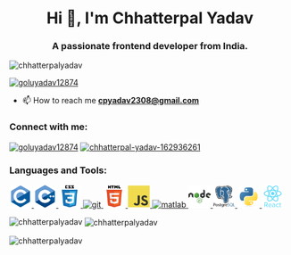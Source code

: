 <h1 align="center">Hi 👋, I'm Chhatterpal Yadav</h1>
<h3 align="center">A passionate frontend developer from India.</h3>

<p align="left"> <img src="https://komarev.com/ghpvc/?username=chhatterpalyadav&label=Profile%20views&color=0e75b6&style=flat" alt="chhatterpalyadav" /> </p>

<p align="left"> <a href="https://twitter.com/goluyadav12874" target="blank"><img src="https://img.shields.io/twitter/follow/goluyadav12874?logo=twitter&style=for-the-badge" alt="goluyadav12874" /></a> </p>

- 📫 How to reach me **cpyadav2308@gmail.com**

<h3 align="left">Connect with me:</h3>
<p align="left">
<a href="https://twitter.com/goluyadav12874" target="blank"><img align="center" src="https://raw.githubusercontent.com/rahuldkjain/github-profile-readme-generator/master/src/images/icons/Social/twitter.svg" alt="goluyadav12874" height="30" width="40" /></a>
<a href="https://linkedin.com/in/chhatterpal-yadav-162936261" target="blank"><img align="center" src="https://raw.githubusercontent.com/rahuldkjain/github-profile-readme-generator/master/src/images/icons/Social/linked-in-alt.svg" alt="chhatterpal-yadav-162936261" height="30" width="40" /></a>
</p>

<h3 align="left">Languages and Tools:</h3>
<p align="left"> <a href="https://www.cprogramming.com/" target="_blank" rel="noreferrer"> <img src="https://raw.githubusercontent.com/devicons/devicon/master/icons/c/c-original.svg" alt="c" width="40" height="40"/> </a> <a href="https://www.w3schools.com/cpp/" target="_blank" rel="noreferrer"> <img src="https://raw.githubusercontent.com/devicons/devicon/master/icons/cplusplus/cplusplus-original.svg" alt="cplusplus" width="40" height="40"/> </a> <a href="https://www.w3schools.com/css/" target="_blank" rel="noreferrer"> <img src="https://raw.githubusercontent.com/devicons/devicon/master/icons/css3/css3-original-wordmark.svg" alt="css3" width="40" height="40"/> </a> <a href="https://git-scm.com/" target="_blank" rel="noreferrer"> <img src="https://www.vectorlogo.zone/logos/git-scm/git-scm-icon.svg" alt="git" width="40" height="40"/> </a> <a href="https://www.w3.org/html/" target="_blank" rel="noreferrer"> <img src="https://raw.githubusercontent.com/devicons/devicon/master/icons/html5/html5-original-wordmark.svg" alt="html5" width="40" height="40"/> </a> <a href="https://developer.mozilla.org/en-US/docs/Web/JavaScript" target="_blank" rel="noreferrer"> <img src="https://raw.githubusercontent.com/devicons/devicon/master/icons/javascript/javascript-original.svg" alt="javascript" width="40" height="40"/> </a>  <a href="https://www.mathworks.com/" target="_blank" rel="noreferrer"> <img src="https://upload.wikimedia.org/wikipedia/commons/2/21/Matlab_Logo.png" alt="matlab" width="40" height="40"/> </a> <a href="https://nodejs.org" target="_blank" rel="noreferrer"> <img src="https://raw.githubusercontent.com/devicons/devicon/master/icons/nodejs/nodejs-original-wordmark.svg" alt="nodejs" width="40" height="40"/> </a> <a href="https://www.postgresql.org" target="_blank" rel="noreferrer"> <img src="https://raw.githubusercontent.com/devicons/devicon/master/icons/postgresql/postgresql-original-wordmark.svg" alt="postgresql" width="40" height="40"/> </a> <a href="https://www.python.org" target="_blank" rel="noreferrer"> <img src="https://raw.githubusercontent.com/devicons/devicon/master/icons/python/python-original.svg" alt="python" width="40" height="40"/> </a> <a href="https://reactjs.org/" target="_blank" rel="noreferrer"> <img src="https://raw.githubusercontent.com/devicons/devicon/master/icons/react/react-original-wordmark.svg" alt="react" width="40" height="40"/> </a> </p>

<p><img align="left" src="https://github-readme-stats.vercel.app/api/top-langs?username=chhatterpalyadav&show_icons=true&locale=en&layout=compact" alt="chhatterpalyadav" /></p>

<p>&nbsp;<img align="center" src="https://github-readme-stats.vercel.app/api?username=chhatterpalyadav&show_icons=true&locale=en" alt="chhatterpalyadav" /></p>

<p><img align="center" src="https://github-readme-streak-stats.herokuapp.com/?user=chhatterpalyadav&" alt="chhatterpalyadav" /></p>
